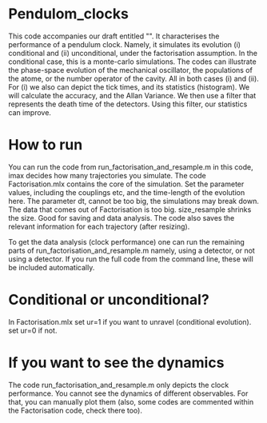 # Pendulom_clocks
This code accompanies our draft entitled "". 
It characterises the performance of a pendulum clock. Namely, it simulates its evolution (i) conditional and (ii) unconditional, under the factorisation assumption. In the conditional case, this is a monte-carlo simulations. 
The codes can illustrate the phase-space evolution of the mechanical oscillator, the populations of the atome, or the number operator of the cavity. All in both cases (i) and (ii). For (i) we also can depict the tick times, and its statistics (histogram). We will calculate the accuracy, and the Allan Variance. We then use a filter that represents the death time of the detectors. Using this filter, our statistics can improve.

# How to run
You can run the code from run_factorisation_and_resample.m in this code, imax decides how many trajectories you simulate.
The code Factorisation.mlx contains the core of the simulation. Set the parameter values, including the couplings etc, and the time-length of the evolution here. The parameter dt, cannot be too big, the simulations may break down.
The data that comes out of Factorisation is too big. size_resample shrinks the size. Good for saving and data analysis. The code also saves the relevant information for each trajectory (after resizing).

To get the data analysis (clock performance) one can run the remaining parts of run_factorisation_and_resample.m namely, using a detector, or not using a detector. If you run the full code from the command line, these will be included automatically.

# Conditional or unconditional? 
In Factorisation.mlx set ur=1 if you want to unravel (conditional evolution). set ur=0 if not.

# If you want to see the dynamics
The code run_factorisation_and_resample.m only depicts the clock performance. You cannot see the dynamics of different observables. For that, you can manually plot them (also, some codes are commented within the Factorisation code, check there too).

